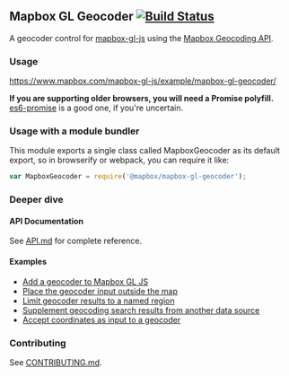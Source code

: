 Mapbox GL Geocoder [![Build Status](https://travis-ci.com/mapbox/mapbox-gl-geocoder.svg?branch=master)](https://travis-ci.com/mapbox/mapbox-gl-geocoder)
---

A geocoder control for [mapbox-gl-js](https://github.com/mapbox/mapbox-gl-js) using the [Mapbox Geocoding API](https://docs.mapbox.com/api/search/#geocoding).

### Usage

https://www.mapbox.com/mapbox-gl-js/example/mapbox-gl-geocoder/

**If you are supporting older browsers, you will need a Promise polyfill.**
[es6-promise](https://github.com/stefanpenner/es6-promise) is a good one, if you're uncertain.

### Usage with a module bundler

This module exports a single class called MapboxGeocoder as its default export,
so in browserify or webpack, you can require it like:

```js
var MapboxGeocoder = require('@mapbox/mapbox-gl-geocoder');
```

### Deeper dive

#### API Documentation

See [API.md](https://github.com/mapbox/mapbox-gl-geocoder/blob/master/API.md) for complete reference.

#### Examples

 - [Add a geocoder to Mapbox GL JS](https://www.mapbox.com/mapbox-gl-js/example/mapbox-gl-geocoder/)
 - [Place the geocoder input outside the map](https://www.mapbox.com/mapbox-gl-js/example/mapbox-gl-geocoder-outside-the-map/)
 - [Limit geocoder results to a named region](https://www.mapbox.com/mapbox-gl-js/example/mapbox-gl-geocoder-limit-region/)
 - [Supplement geocoding search results from another data source](https://www.mapbox.com/mapbox-gl-js/example/forward-geocode-custom-data/)
 - [Accept coordinates as input to a geocoder](https://www.mapbox.com/mapbox-gl-js/example/mapbox-gl-geocoder-accept-coordinates/)

### Contributing

See [CONTRIBUTING.md](https://github.com/mapbox/mapbox-gl-geocoder/blob/master/CONTRIBUTING.md).
